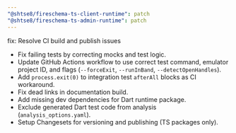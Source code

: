 ```yaml
---
"@shtse8/fireschema-ts-client-runtime": patch
"@shtse8/fireschema-ts-admin-runtime": patch
---
```


fix: Resolve CI build and publish issues

- Fix failing tests by correcting mocks and test logic.
- Update GitHub Actions workflow to use correct test command, emulator project ID, and flags (`--forceExit`, `--runInBand`, `--detectOpenHandles`).
- Add `process.exit(0)` to integration test `afterAll` blocks as CI workaround.
- Fix dead links in documentation build.
- Add missing dev dependencies for Dart runtime package.
- Exclude generated Dart test code from analysis (`analysis_options.yaml`).
- Setup Changesets for versioning and publishing (TS packages only).